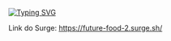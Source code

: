 [![Typing SVG](https://readme-typing-svg.herokuapp.com/?color=0000FF&size=35&center=true&vCenter=true&width=1000&lines=Bem+Vindo+ao+Projeto+Labefood;Peça+já+sua+comida:%29)](https://git.io/typing-svg)


Link do Surge:
https://future-food-2.surge.sh/
